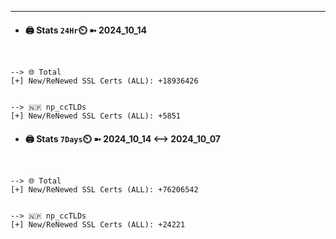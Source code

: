 

---
- #### 🖨️ **Stats** `24Hr`⏲️ ➼ 2024_10_14
```console


--> 🌐 Total
[+] New/ReNewed SSL Certs (ALL): +18936426


--> 🇳🇵 np_ccTLDs
[+] New/ReNewed SSL Certs (ALL): +5851

```

- #### 🖨️ **Stats** `7Days`⏲️ ➼ 2024_10_14 <--> 2024_10_07
```console


--> 🌐 Total
[+] New/ReNewed SSL Certs (ALL): +76206542


--> 🇳🇵 np_ccTLDs
[+] New/ReNewed SSL Certs (ALL): +24221

```

